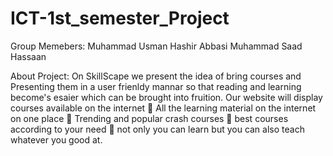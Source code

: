 # ICT-1st_semester_Project
Group Memebers:
Muhammad Usman
Hashir Abbasi
Muhammad Saad Hassaan

About Project:
 On SkillScape we present the idea of bring courses and Presenting them in a user frienldy mannar so that reading and learning become's esaier which can be brought into fruition.
Our website will display courses available on the internet
 All the learning material on the internet on one place
 Trending and popular crash courses
 best courses according to your need
 not only you can learn but you can also teach whatever you good at.
 
 
 
